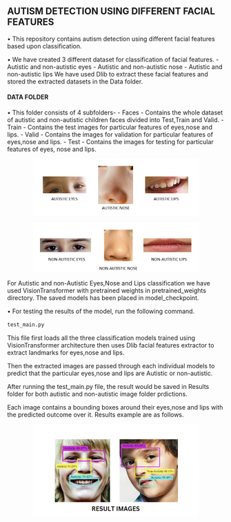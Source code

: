 ## AUTISM DETECTION USING DIFFERENT FACIAL FEATURES


• This repository contains autism detection using different facial features based upon classification.

• We have created 3 different dataset for classification of facial features.
    - Autistic and non-autistic eyes
    - Autistic and non-autistic nose
    - Autistic and non-autistic lips
We have used Dlib to extract these facial features and
stored the extracted datasets in the Data folder. 

#### DATA FOLDER
• This folder consists of 4 subfolders-
    - Faces - Contains the whole dataset of autistic and non-autistic children faces divided into Test,Train and Valid.
    - Train - Contains the test images for particular features of eyes,nose and lips.
    - Valid - Contains the images for validation for particular features of eyes,nose and lips.
    - Test - Contains the images for testing for particular features of eyes, nose and lips.

<p align="center"> <img src="Feature_Images/Autistic features.png" width="384"> </p> 
<p align="center"> <img src="Feature_Images/Non-autistic features.png" width="384"> </p> 

For Autistic and non-Autistic Eyes,Nose and Lips classification we have used VisionTransformer with pretrained weights in pretrained_weights directory.
The saved models has been placed in model_checkpoint.



• For testing the results of the model, run the following command.
```bash
test_main.py
```
This file first loads all the three classification models trained using VisionTransformer architecture then uses Dlib facial features extractor to extract landmarks for eyes,nose and lips. 

Then the extracted images are passed through each individual models to predict that the particular eyes,nose and lips are Autistic or non-autistic.

After running the test_main.py file, the result would be saved in Results folder for both autistic and non-autistic image folder prdictions.

Each image contains a bounding boxes around their eyes,nose and lips with the predicted outcome over it.
Results example are as follows.


<p align="center"> <img src="Feature_Images/Results.png" width="384"> </p> 
